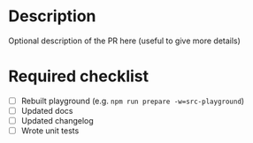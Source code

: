 # Description

Optional description of the PR here (useful to give more details)

# Required checklist

- [ ] Rebuilt playground (e.g. `npm run prepare -w=src-playground`)
- [ ] Updated docs
- [ ] Updated changelog
- [ ] Wrote unit tests

